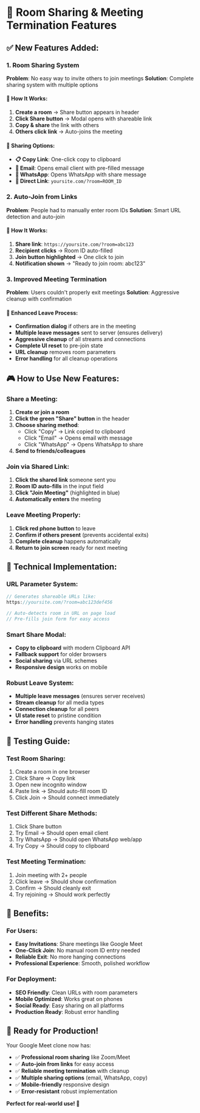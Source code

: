 # 🔗 Room Sharing & Meeting Termination Features

## ✅ **New Features Added:**

### 1. **Room Sharing System** 
**Problem**: No easy way to invite others to join meetings
**Solution**: Complete sharing system with multiple options

#### **🎯 How It Works:**
1. **Create a room** → Share button appears in header
2. **Click Share button** → Modal opens with shareable link
3. **Copy & share** the link with others
4. **Others click link** → Auto-joins the meeting

#### **📱 Sharing Options:**
- **📋 Copy Link**: One-click copy to clipboard
- **📧 Email**: Opens email client with pre-filled message
- **💬 WhatsApp**: Opens WhatsApp with share message
- **🔗 Direct Link**: `yoursite.com/?room=ROOM_ID`

### 2. **Auto-Join from Links**
**Problem**: People had to manually enter room IDs
**Solution**: Smart URL detection and auto-join

#### **🎯 How It Works:**
1. **Share link**: `https://yoursite.com/?room=abc123`
2. **Recipient clicks** → Room ID auto-filled
3. **Join button highlighted** → One click to join
4. **Notification shown** → "Ready to join room: abc123"

### 3. **Improved Meeting Termination**
**Problem**: Users couldn't properly exit meetings
**Solution**: Aggressive cleanup with confirmation

#### **🎯 Enhanced Leave Process:**
- **Confirmation dialog** if others are in the meeting
- **Multiple leave messages** sent to server (ensures delivery)
- **Aggressive cleanup** of all streams and connections
- **Complete UI reset** to pre-join state
- **URL cleanup** removes room parameters
- **Error handling** for all cleanup operations

## 🎮 **How to Use New Features:**

### **Share a Meeting:**
1. **Create or join a room**
2. **Click the green "Share" button** in the header
3. **Choose sharing method**:
   - Click "Copy" → Link copied to clipboard
   - Click "Email" → Opens email with message
   - Click "WhatsApp" → Opens WhatsApp to share
4. **Send to friends/colleagues**

### **Join via Shared Link:**
1. **Click the shared link** someone sent you
2. **Room ID auto-fills** in the input field
3. **Click "Join Meeting"** (highlighted in blue)
4. **Automatically enters** the meeting

### **Leave Meeting Properly:**
1. **Click red phone button** to leave
2. **Confirm if others present** (prevents accidental exits)
3. **Complete cleanup** happens automatically
4. **Return to join screen** ready for next meeting

## 🔧 **Technical Implementation:**

### **URL Parameter System:**
```javascript
// Generates shareable URLs like:
https://yoursite.com/?room=abc123def456

// Auto-detects room in URL on page load
// Pre-fills join form for easy access
```

### **Smart Share Modal:**
- **Copy to clipboard** with modern Clipboard API
- **Fallback support** for older browsers
- **Social sharing** via URL schemes
- **Responsive design** works on mobile

### **Robust Leave System:**
- **Multiple leave messages** (ensures server receives)
- **Stream cleanup** for all media types
- **Connection cleanup** for all peers
- **UI state reset** to pristine condition
- **Error handling** prevents hanging states

## 🧪 **Testing Guide:**

### **Test Room Sharing:**
1. Create a room in one browser
2. Click Share → Copy link
3. Open new incognito window
4. Paste link → Should auto-fill room ID
5. Click Join → Should connect immediately

### **Test Different Share Methods:**
1. Click Share button
2. Try Email → Should open email client
3. Try WhatsApp → Should open WhatsApp web/app
4. Try Copy → Should copy to clipboard

### **Test Meeting Termination:**
1. Join meeting with 2+ people
2. Click leave → Should show confirmation
3. Confirm → Should cleanly exit
4. Try rejoining → Should work perfectly

## 🎉 **Benefits:**

### **For Users:**
- **Easy Invitations**: Share meetings like Google Meet
- **One-Click Join**: No manual room ID entry needed
- **Reliable Exit**: No more hanging connections
- **Professional Experience**: Smooth, polished workflow

### **For Deployment:**
- **SEO Friendly**: Clean URLs with room parameters
- **Mobile Optimized**: Works great on phones
- **Social Ready**: Easy sharing on all platforms
- **Production Ready**: Robust error handling

## 🚀 **Ready for Production!**

Your Google Meet clone now has:
- ✅ **Professional room sharing** like Zoom/Meet
- ✅ **Auto-join from links** for easy access  
- ✅ **Reliable meeting termination** with cleanup
- ✅ **Multiple sharing options** (email, WhatsApp, copy)
- ✅ **Mobile-friendly** responsive design
- ✅ **Error-resistant** robust implementation

**Perfect for real-world use! 🎉**

